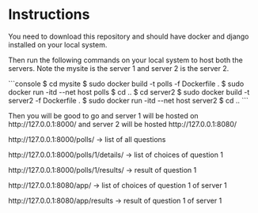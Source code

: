 # Instructions

<p> You need to download this repository and should have docker and django installed on your local system. </p>
<p> Then run the following commands on your local system to host both the servers. Note the mysite is the server 1 and server 2 is the server 2. </p>
```console
$ cd mysite
$ sudo docker build -t polls -f Dockerfile .
$ sudo docker run -itd --net host polls
$ cd ..
$ cd server2
$ sudo docker build -t server2 -f Dockerfile .
$ sudo docker run -itd --net host server2
$ cd ..
```
<p> Then you will be good to go and server 1 will be hosted on http://127.0.0.1:8000/ and server 2 will be hosted http://127.0.0.1:8080/ </p>
<p> http://127.0.0.1:8000/polls/ -> list of all questions </p>
<p> http://127.0.0.1:8000/polls/1/details/ -> list of choices of question 1 </p>
<p> http://127.0.0.1:8000/polls/1/results/ -> result of question 1 </p>
<p> http://127.0.0.1:8080/app/ -> list of choices of question 1 of server 1 </p>
<p> http://127.0.0.1:8080/app/results -> result of question 1 of server 1 </p>
